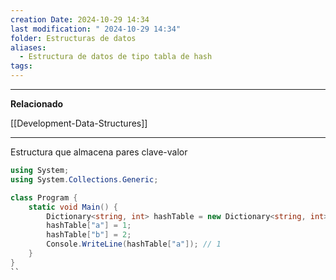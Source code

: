 ```yaml
---
creation Date: 2024-10-29 14:34
last modification: " 2024-10-29 14:34"
folder: Estructuras de datos
aliases:
  - Estructura de datos de tipo tabla de hash
tags:
---
```

___
**Relacionado**

[[Development-Data-Structures]]
___
Estructura que almacena pares clave-valor

```csharp
using System;
using System.Collections.Generic;

class Program {
    static void Main() {
        Dictionary<string, int> hashTable = new Dictionary<string, int>();
        hashTable["a"] = 1;
        hashTable["b"] = 2;
        Console.WriteLine(hashTable["a"]); // 1
    }
}
``
```
